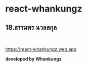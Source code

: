 # react-whankungz
## 18.ธรรมพร นวลสกุล

<br />

https://react-whankungz.web.app

**developed by Whankungz**

